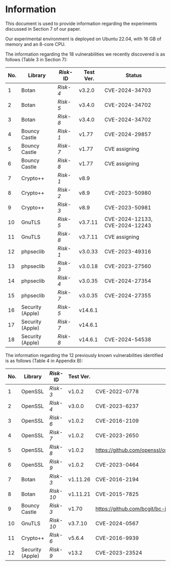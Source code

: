 # Information
This document is used to provide information regarding the experiments discussed in Section 7 of our paper.

Our experimental environment is deployed on Ubuntu 22.04, with 16 GB of memory and an 8-core CPU.

The information regarding the 18 vulnerabilities we recently discovered is as follows (Table 3 in Section 7):

| **No.** | **Library**           | **_Risk_-ID** | **Test Ver.** | **Status**          |
|---------|-----------------------|---------------|---------------|---------------------|
| 1       | Botan                 | _Risk-4_      | v3.2.0        | CVE-2024-34703      |
| 2       | Botan                 | _Risk-5_      | v3.4.0        | CVE-2024-34702      |
| 3       | Botan                 | _Risk-8_      | v3.4.0        | CVE-2024-34702      |
| 4       | Bouncy Castle         | _Risk-1_      | v1.77         | CVE-2024-29857      |
| 5       | Bouncy Castle         | _Risk-7_      | v1.77         | CVE assigning       |
| 6       | Bouncy Castle         | _Risk-8_      | v1.77         | CVE assigning       |
| 7       | Crypto++              | _Risk-1_      | v8.9          |                     |
| 8       | Crypto++              | _Risk-2_      | v8.9          | CVE-2023-50980      |
| 9       | Crypto++              | _Risk-3_      | v8.9          | CVE-2023-50981      |
| 10      | GnuTLS                | _Risk-5_      | v3.7.11       | CVE-2024-12133, CVE-2024-12243 |
| 11      | GnuTLS                | _Risk-8_      | v3.7.11       | CVE assigning       |
| 12      | phpseclib             | _Risk-1_      | v3.0.33       | CVE-2023-49316      |
| 13      | phpseclib             | _Risk-3_      | v3.0.18       | CVE-2023-27560      |
| 14      | phpseclib             | _Risk-4_      | v3.0.35       | CVE-2024-27354      |
| 15      | phpseclib             | _Risk-7_      | v3.0.35       | CVE-2024-27355      |
| 16      | Security (Apple)      | _Risk-5_      | v14.6.1       |                     |
| 17      | Security (Apple)      | _Risk-7_      | v14.6.1       |                     |
| 18      | Security (Apple)      | _Risk-8_      | v14.6.1       | CVE-2024-54538      |

The information regarding the 12 previously known vulnerabilities identified is as follows (Table 4 in Appendix B):

| **No.** | **Library**           | **_Risk_-ID** | **Test Ver.** | **Comments**                |
|---------|-----------------------|---------------|---------------|-----------------------------|
| 1       | OpenSSL               | _Risk-3_      | v1.0.2        | CVE-2022-0778               |
| 2       | OpenSSL               | _Risk-4_      | v3.0.0        | CVE-2023-6237               |
| 3       | OpenSSL               | _Risk-6_      | v1.0.2        | CVE-2016-2109               |
| 4       | OpenSSL               | _Risk-7_      | v1.0.2        | CVE-2023-2650               |
| 5       | OpenSSL               | _Risk-8_      | v1.0.2        | https://github.com/openssl/openssl/commit/8545051c3652bce7bb962afcb6879c4a6288bc67 |
| 6       | OpenSSL               | _Risk-9_      | v1.0.2        | CVE-2023-0464               |
| 7       | Botan                 | _Risk-3_      | v1.11.26      | CVE-2016-2194               |
| 8       | Botan                 | _Risk-10_     | v1.11.21      | CVE-2015-7825               |
| 9       | Bouncy Castle         | _Risk-3_      | v1.70         | https://github.com/bcgit/bc-java/commit/9b5bc534ca9c40ce28c57b874f0d9f07b5c2fdd3 |
| 10      | GnuTLS                | _Risk-10_     | v3.7.10       | CVE-2024-0567               |
| 11      | Crypto++              | _Risk-6_      | v5.6.4        | CVE-2016-9939               |
| 12      | Security (Apple)      | _Risk-9_      | v13.2         | CVE-2023-23524              |
